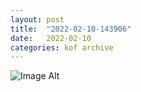 ```yaml
---
layout:	post
title:	"2022-02-10-143906"
date:	2022-02-10
categories:	kof archive
---
```


![Image Alt](https://k0f.github.io/assets/2022-02-10-143906.jpg)
